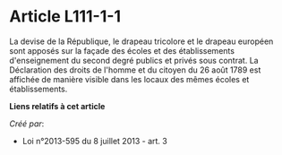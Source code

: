 # Article L111-1-1

La devise de la République, le drapeau tricolore et le drapeau européen sont apposés sur la façade des écoles et des
établissements d'enseignement du second degré publics et privés sous contrat. La Déclaration des droits de l'homme et du
citoyen du 26 août 1789 est affichée de manière visible dans les locaux des mêmes écoles et établissements.

**Liens relatifs à cet article**

_Créé par_:

  - Loi n°2013-595 du 8 juillet 2013 - art. 3
